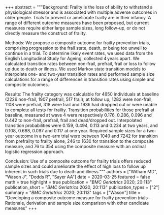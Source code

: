 +++
abstract = """Background: Frailty is the loss of ability to withstand a physiological stressor and is associated with multiple adverse outcomes in older people. Trials to prevent or ameliorate frailty are in their infancy. A range of different outcome measures have been proposed, but current measures require either large sample sizes, long follow-up, or do not directly measure the construct of frailty.

Methods: We propose a composite outcome for frailty prevention trials, comprising progression to the frail state, death, or being too unwell to continue in a trial. To determine likely event rates, we used data from the English Longitudinal Study for Ageing, collected 4 years apart. We calculated transition rates between non-frail, prefrail, frail or loss to follow up due to death or illness. We used Markov state transition models to interpolate one- and two-year transition rates and performed sample size calculations for a range of differences in transition rates using simple and composite outcomes.

Results: The frailty category was calculable for 4650 individuals at baseline (2226 non-frail, 1907 prefrail, 517 frail); at follow up, 1282 were non-frail, 1108 were prefrail, 318 were frail and 1936 had dropped out or were unable to complete all tests for frailty. Transition probabilities for those prefrail at baseline, measured at wave 4 were respectively 0.176, 0.286, 0.096 and 0.442 to non-frail, prefrail, frail and dead/dropped out. Interpolated transition probabilities were 0.159, 0.494, 0.113 and 0.234 at two years, and 0.108, 0.688, 0.087 and 0.117 at one year. Required sample sizes for a two-year outcome in a two-arm trial were between 1040 and 7242 for transition from prefrailty to frailty alone, 246 to 1630 for transition to the composite measure, and 76 to 354 using the composite measure with an ordinal logistic regression approach.

Conclusion: Use of a composite outcome for frailty trials offers reduced sample sizes and could ameliorate the effect of high loss to follow up inherent in such trials due to death and illness."""
authors = ["Witham MD", "Wason J", "Dodds R", "Sayer AA"]
date = 2020-03-25
featured = false
math = true
highlight = true
publication = "*BMC Geriatrics* 2020; 20:113"
publication_short = "*BMC Geriatrics* 2020; 20:113"
publication_types = ["2"]
summary = "*BMC Geriatrics* 2020; 20:113"
tags = ["Wason"]
title = "Developing a composite outcome measure for frailty prevention trials - Rationale, derivation and sample size comparison with other candidate measures"
+++

